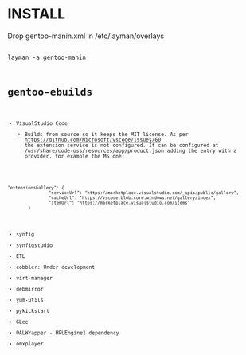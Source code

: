 INSTALL
=======
Drop gentoo-manin.xml in /etc/layman/overlays

<code>
layman -a gentoo-manin
<code>

gentoo-ebuilds
==============

* VisualStudio Code
  * Builds from source so it keeps the MIT license. As per https://github.com/Microsoft/vscode/issues/60 the extension service is not configured. It can be configured at /usr/share/code-oss/resources/app/product.json adding the entry with a provider, for example the MS one:

<code>
"extensionsGallery": {
                "serviceUrl": "https://marketplace.visualstudio.com/_apis/public/gallery",
                "cacheUrl": "https://vscode.blob.core.windows.net/gallery/index",
                "itemUrl": "https://marketplace.visualstudio.com/items"
        }
</code>

* synfig
* synfigstudio
* ETL
* cobbler:
Under development
* virt-manager
* debmirror
* yum-utils
* pykickstart
* GLee
* OALWrapper - HPLEngine1 dependency
* omxplayer
